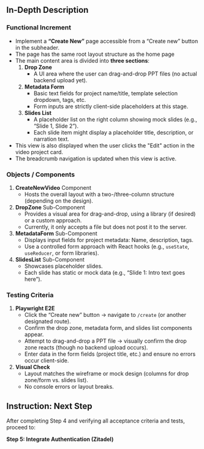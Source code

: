 ## In-Depth Description

### Functional Increment
- Implement a **“Create New”** page accessible from a “Create new” button in the subheader.
- The page has the same root layout structure as the home page
- The main content area is divided into **three sections**:
  1. **Drop Zone**  
     - A UI area where the user can drag-and-drop PPT files (no actual backend upload yet).
  2. **Metadata Form**  
     - Basic text fields for project name/title, template selection dropdown, tags, etc.
     - Form inputs are strictly client-side placeholders at this stage.
  3. **Slides List**  
     - A placeholder list on the right column showing mock slides (e.g., “Slide 1, Slide 2”).
     - Each slide item might display a placeholder title, description, or narration text.
- This view is also displayed when the user clicks the "Edit" action in the video project card.
- The breadcrumb navigation is updated when this view is active.

### Objects / Components
1. **CreateNewVideo** Component  
   - Hosts the overall layout with a two-/three-column structure (depending on the design).
2. **DropZone** Sub-Component  
   - Provides a visual area for drag-and-drop, using a library (if desired) or a custom approach.  
   - Currently, it only accepts a file but does not post it to the server.
3. **MetadataForm** Sub-Component  
   - Displays input fields for project metadata: Name, description, tags.
   - Use a controlled form approach with React hooks (e.g., `useState`, `useReducer`, or form libraries).
4. **SlidesList** Sub-Component  
   - Showcases placeholder slides.  
   - Each slide has static or mock data (e.g., “Slide 1: Intro text goes here”).

### Testing Criteria
1. **Playwright E2E**  
   - Click the “Create new” button → navigate to `/create` (or another designated route).  
   - Confirm the drop zone, metadata form, and slides list components appear.  
   - Attempt to drag-and-drop a PPT file → visually confirm the drop zone reacts (though no backend upload occurs).  
   - Enter data in the form fields (project title, etc.) and ensure no errors occur client-side.
2. **Visual Check**  
   - Layout matches the wireframe or mock design (columns for drop zone/form vs. slides list).  
   - No console errors or layout breaks.

## Instruction: Next Step
After completing Step 4 and verifying all acceptance criteria and tests, proceed to:

**Step 5: Integrate Authentication (Zitadel)**